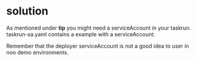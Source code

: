 # solution

As mentioned under **tip** you might need a serviceAccount in your taskrun.
taskrun-sa.yaml contains a example with a serviceAccount.

Remember that the deployer serviceAccount is not a good idea to user in non demo environments.
